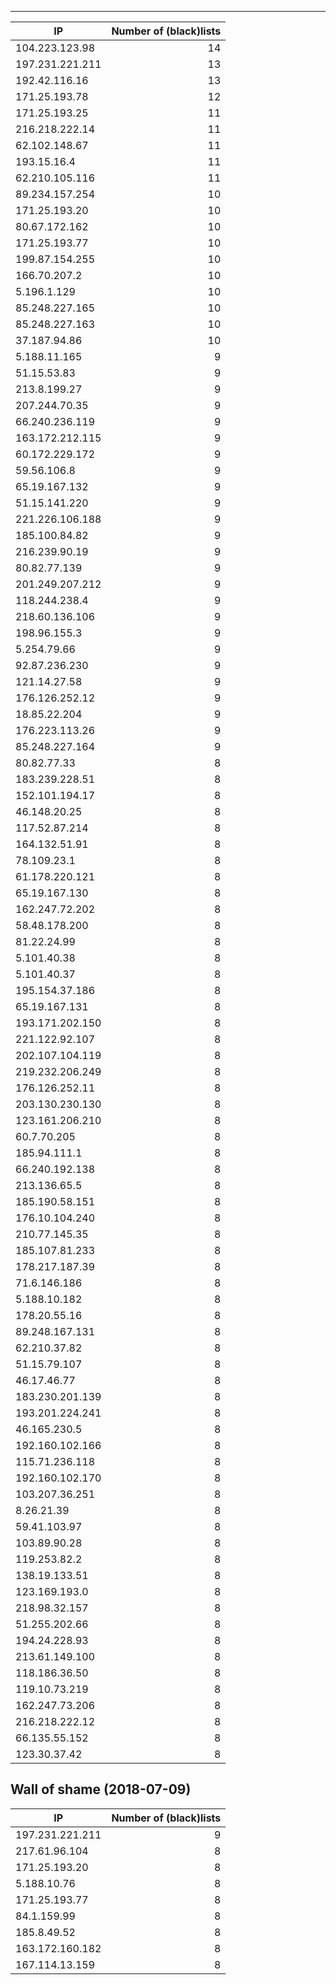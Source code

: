 ----

|IP|Number of (black)lists|
|---|--:|
104.223.123.98|14
197.231.221.211|13
192.42.116.16|13
171.25.193.78|12
171.25.193.25|11
216.218.222.14|11
62.102.148.67|11
193.15.16.4|11
62.210.105.116|11
89.234.157.254|10
171.25.193.20|10
80.67.172.162|10
171.25.193.77|10
199.87.154.255|10
166.70.207.2|10
5.196.1.129|10
85.248.227.165|10
85.248.227.163|10
37.187.94.86|10
5.188.11.165|9
51.15.53.83|9
213.8.199.27|9
207.244.70.35|9
66.240.236.119|9
163.172.212.115|9
60.172.229.172|9
59.56.106.8|9
65.19.167.132|9
51.15.141.220|9
221.226.106.188|9
185.100.84.82|9
216.239.90.19|9
80.82.77.139|9
201.249.207.212|9
118.244.238.4|9
218.60.136.106|9
198.96.155.3|9
5.254.79.66|9
92.87.236.230|9
121.14.27.58|9
176.126.252.12|9
18.85.22.204|9
176.223.113.26|9
85.248.227.164|9
80.82.77.33|8
183.239.228.51|8
152.101.194.17|8
46.148.20.25|8
117.52.87.214|8
164.132.51.91|8
78.109.23.1|8
61.178.220.121|8
65.19.167.130|8
162.247.72.202|8
58.48.178.200|8
81.22.24.99|8
5.101.40.38|8
5.101.40.37|8
195.154.37.186|8
65.19.167.131|8
193.171.202.150|8
221.122.92.107|8
202.107.104.119|8
219.232.206.249|8
176.126.252.11|8
203.130.230.130|8
123.161.206.210|8
60.7.70.205|8
185.94.111.1|8
66.240.192.138|8
213.136.65.5|8
185.190.58.151|8
176.10.104.240|8
210.77.145.35|8
185.107.81.233|8
178.217.187.39|8
71.6.146.186|8
5.188.10.182|8
178.20.55.16|8
89.248.167.131|8
62.210.37.82|8
51.15.79.107|8
46.17.46.77|8
183.230.201.139|8
193.201.224.241|8
46.165.230.5|8
192.160.102.166|8
115.71.236.118|8
192.160.102.170|8
103.207.36.251|8
8.26.21.39|8
59.41.103.97|8
103.89.90.28|8
119.253.82.2|8
138.19.133.51|8
123.169.193.0|8
218.98.32.157|8
51.255.202.66|8
194.24.228.93|8
213.61.149.100|8
118.186.36.50|8
119.10.73.219|8
162.247.73.206|8
216.218.222.12|8
66.135.55.152|8
123.30.37.42|8
Wall of shame (2018-07-09)
----

|IP|Number of (black)lists|
|---|--:|
197.231.221.211|9
217.61.96.104|8
171.25.193.20|8
5.188.10.76|8
171.25.193.77|8
84.1.159.99|8
185.8.49.52|8
163.172.160.182|8
167.114.13.159|8
